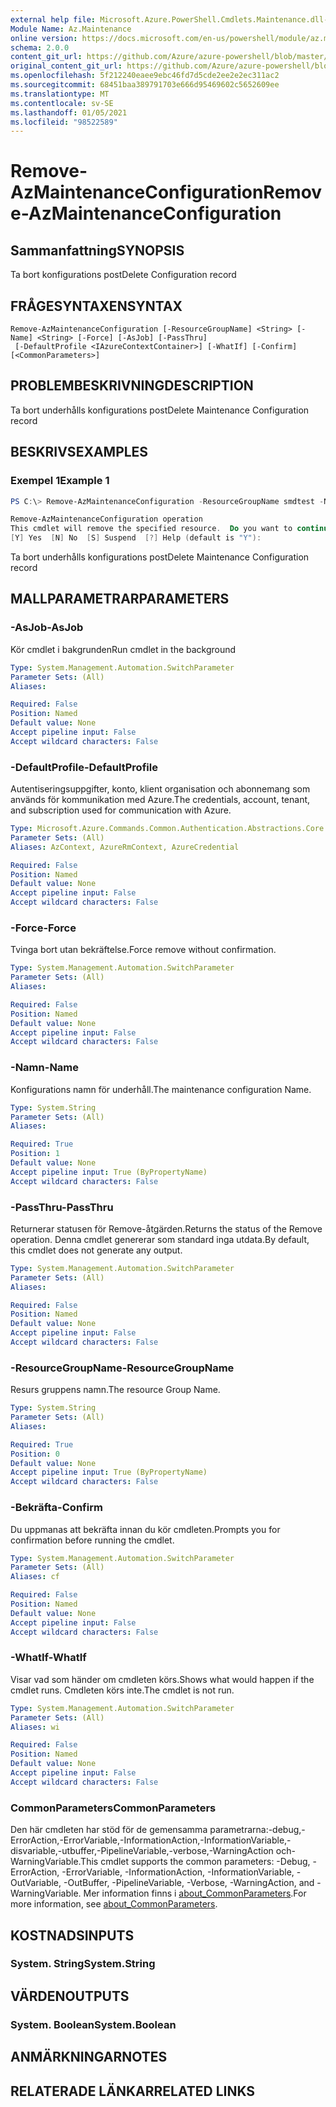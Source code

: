 ```yaml
---
external help file: Microsoft.Azure.PowerShell.Cmdlets.Maintenance.dll-Help.xml
Module Name: Az.Maintenance
online version: https://docs.microsoft.com/en-us/powershell/module/az.maintenance/remove-azmaintenanceconfiguration
schema: 2.0.0
content_git_url: https://github.com/Azure/azure-powershell/blob/master/src/Maintenance/Maintenance/help/Remove-AzMaintenanceConfiguration.md
original_content_git_url: https://github.com/Azure/azure-powershell/blob/master/src/Maintenance/Maintenance/help/Remove-AzMaintenanceConfiguration.md
ms.openlocfilehash: 5f212240eaee9ebc46fd7d5cde2ee2e2ec311ac2
ms.sourcegitcommit: 68451baa389791703e666d95469602c5652609ee
ms.translationtype: MT
ms.contentlocale: sv-SE
ms.lasthandoff: 01/05/2021
ms.locfileid: "98522589"
---
```

# <span data-ttu-id="3cfb6-101">Remove-AzMaintenanceConfiguration</span><span class="sxs-lookup"><span data-stu-id="3cfb6-101">Remove-AzMaintenanceConfiguration</span></span>

## <span data-ttu-id="3cfb6-102">Sammanfattning</span><span class="sxs-lookup"><span data-stu-id="3cfb6-102">SYNOPSIS</span></span>
<span data-ttu-id="3cfb6-103">Ta bort konfigurations post</span><span class="sxs-lookup"><span data-stu-id="3cfb6-103">Delete Configuration record</span></span>

## <span data-ttu-id="3cfb6-104">FRÅGESYNTAXEN</span><span class="sxs-lookup"><span data-stu-id="3cfb6-104">SYNTAX</span></span>

```
Remove-AzMaintenanceConfiguration [-ResourceGroupName] <String> [-Name] <String> [-Force] [-AsJob] [-PassThru]
 [-DefaultProfile <IAzureContextContainer>] [-WhatIf] [-Confirm] [<CommonParameters>]
```

## <span data-ttu-id="3cfb6-105">PROBLEMBESKRIVNING</span><span class="sxs-lookup"><span data-stu-id="3cfb6-105">DESCRIPTION</span></span>
<span data-ttu-id="3cfb6-106">Ta bort underhålls konfigurations post</span><span class="sxs-lookup"><span data-stu-id="3cfb6-106">Delete Maintenance Configuration record</span></span>

## <span data-ttu-id="3cfb6-107">BESKRIVS</span><span class="sxs-lookup"><span data-stu-id="3cfb6-107">EXAMPLES</span></span>

### <span data-ttu-id="3cfb6-108">Exempel 1</span><span class="sxs-lookup"><span data-stu-id="3cfb6-108">Example 1</span></span>
```powershell
PS C:\> Remove-AzMaintenanceConfiguration -ResourceGroupName smdtest -Name workervmscentralus

Remove-AzMaintenanceConfiguration operation
This cmdlet will remove the specified resource.  Do you want to continue?
[Y] Yes  [N] No  [S] Suspend  [?] Help (default is "Y"):
```

<span data-ttu-id="3cfb6-109">Ta bort underhålls konfigurations post</span><span class="sxs-lookup"><span data-stu-id="3cfb6-109">Delete Maintenance Configuration record</span></span>

## <span data-ttu-id="3cfb6-110">MALLPARAMETRAR</span><span class="sxs-lookup"><span data-stu-id="3cfb6-110">PARAMETERS</span></span>

### <span data-ttu-id="3cfb6-111">-AsJob</span><span class="sxs-lookup"><span data-stu-id="3cfb6-111">-AsJob</span></span>
<span data-ttu-id="3cfb6-112">Kör cmdlet i bakgrunden</span><span class="sxs-lookup"><span data-stu-id="3cfb6-112">Run cmdlet in the background</span></span>

```yaml
Type: System.Management.Automation.SwitchParameter
Parameter Sets: (All)
Aliases:

Required: False
Position: Named
Default value: None
Accept pipeline input: False
Accept wildcard characters: False
```

### <span data-ttu-id="3cfb6-113">-DefaultProfile</span><span class="sxs-lookup"><span data-stu-id="3cfb6-113">-DefaultProfile</span></span>
<span data-ttu-id="3cfb6-114">Autentiseringsuppgifter, konto, klient organisation och abonnemang som används för kommunikation med Azure.</span><span class="sxs-lookup"><span data-stu-id="3cfb6-114">The credentials, account, tenant, and subscription used for communication with Azure.</span></span>

```yaml
Type: Microsoft.Azure.Commands.Common.Authentication.Abstractions.Core.IAzureContextContainer
Parameter Sets: (All)
Aliases: AzContext, AzureRmContext, AzureCredential

Required: False
Position: Named
Default value: None
Accept pipeline input: False
Accept wildcard characters: False
```

### <span data-ttu-id="3cfb6-115">-Force</span><span class="sxs-lookup"><span data-stu-id="3cfb6-115">-Force</span></span>
<span data-ttu-id="3cfb6-116">Tvinga bort utan bekräftelse.</span><span class="sxs-lookup"><span data-stu-id="3cfb6-116">Force remove without confirmation.</span></span>

```yaml
Type: System.Management.Automation.SwitchParameter
Parameter Sets: (All)
Aliases:

Required: False
Position: Named
Default value: None
Accept pipeline input: False
Accept wildcard characters: False
```

### <span data-ttu-id="3cfb6-117">-Namn</span><span class="sxs-lookup"><span data-stu-id="3cfb6-117">-Name</span></span>
<span data-ttu-id="3cfb6-118">Konfigurations namn för underhåll.</span><span class="sxs-lookup"><span data-stu-id="3cfb6-118">The maintenance configuration Name.</span></span>

```yaml
Type: System.String
Parameter Sets: (All)
Aliases:

Required: True
Position: 1
Default value: None
Accept pipeline input: True (ByPropertyName)
Accept wildcard characters: False
```

### <span data-ttu-id="3cfb6-119">-PassThru</span><span class="sxs-lookup"><span data-stu-id="3cfb6-119">-PassThru</span></span>
<span data-ttu-id="3cfb6-120">Returnerar statusen för Remove-åtgärden.</span><span class="sxs-lookup"><span data-stu-id="3cfb6-120">Returns the status of the Remove operation.</span></span> <span data-ttu-id="3cfb6-121">Denna cmdlet genererar som standard inga utdata.</span><span class="sxs-lookup"><span data-stu-id="3cfb6-121">By default, this cmdlet does not generate any output.</span></span>

```yaml
Type: System.Management.Automation.SwitchParameter
Parameter Sets: (All)
Aliases:

Required: False
Position: Named
Default value: None
Accept pipeline input: False
Accept wildcard characters: False
```

### <span data-ttu-id="3cfb6-122">-ResourceGroupName</span><span class="sxs-lookup"><span data-stu-id="3cfb6-122">-ResourceGroupName</span></span>
<span data-ttu-id="3cfb6-123">Resurs gruppens namn.</span><span class="sxs-lookup"><span data-stu-id="3cfb6-123">The resource Group Name.</span></span>

```yaml
Type: System.String
Parameter Sets: (All)
Aliases:

Required: True
Position: 0
Default value: None
Accept pipeline input: True (ByPropertyName)
Accept wildcard characters: False
```

### <span data-ttu-id="3cfb6-124">-Bekräfta</span><span class="sxs-lookup"><span data-stu-id="3cfb6-124">-Confirm</span></span>
<span data-ttu-id="3cfb6-125">Du uppmanas att bekräfta innan du kör cmdleten.</span><span class="sxs-lookup"><span data-stu-id="3cfb6-125">Prompts you for confirmation before running the cmdlet.</span></span>

```yaml
Type: System.Management.Automation.SwitchParameter
Parameter Sets: (All)
Aliases: cf

Required: False
Position: Named
Default value: None
Accept pipeline input: False
Accept wildcard characters: False
```

### <span data-ttu-id="3cfb6-126">-WhatIf</span><span class="sxs-lookup"><span data-stu-id="3cfb6-126">-WhatIf</span></span>
<span data-ttu-id="3cfb6-127">Visar vad som händer om cmdleten körs.</span><span class="sxs-lookup"><span data-stu-id="3cfb6-127">Shows what would happen if the cmdlet runs.</span></span>
<span data-ttu-id="3cfb6-128">Cmdleten körs inte.</span><span class="sxs-lookup"><span data-stu-id="3cfb6-128">The cmdlet is not run.</span></span>

```yaml
Type: System.Management.Automation.SwitchParameter
Parameter Sets: (All)
Aliases: wi

Required: False
Position: Named
Default value: None
Accept pipeline input: False
Accept wildcard characters: False
```

### <span data-ttu-id="3cfb6-129">CommonParameters</span><span class="sxs-lookup"><span data-stu-id="3cfb6-129">CommonParameters</span></span>
<span data-ttu-id="3cfb6-130">Den här cmdleten har stöd för de gemensamma parametrarna:-debug,-ErrorAction,-ErrorVariable,-InformationAction,-InformationVariable,-disvariable,-utbuffer,-PipelineVariable,-verbose,-WarningAction och-WarningVariable.</span><span class="sxs-lookup"><span data-stu-id="3cfb6-130">This cmdlet supports the common parameters: -Debug, -ErrorAction, -ErrorVariable, -InformationAction, -InformationVariable, -OutVariable, -OutBuffer, -PipelineVariable, -Verbose, -WarningAction, and -WarningVariable.</span></span> <span data-ttu-id="3cfb6-131">Mer information finns i [about_CommonParameters](http://go.microsoft.com/fwlink/?LinkID=113216).</span><span class="sxs-lookup"><span data-stu-id="3cfb6-131">For more information, see [about_CommonParameters](http://go.microsoft.com/fwlink/?LinkID=113216).</span></span>

## <span data-ttu-id="3cfb6-132">KOSTNADS</span><span class="sxs-lookup"><span data-stu-id="3cfb6-132">INPUTS</span></span>

### <span data-ttu-id="3cfb6-133">System. String</span><span class="sxs-lookup"><span data-stu-id="3cfb6-133">System.String</span></span>

## <span data-ttu-id="3cfb6-134">VÄRDEN</span><span class="sxs-lookup"><span data-stu-id="3cfb6-134">OUTPUTS</span></span>

### <span data-ttu-id="3cfb6-135">System. Boolean</span><span class="sxs-lookup"><span data-stu-id="3cfb6-135">System.Boolean</span></span>

## <span data-ttu-id="3cfb6-136">ANMÄRKNINGAR</span><span class="sxs-lookup"><span data-stu-id="3cfb6-136">NOTES</span></span>

## <span data-ttu-id="3cfb6-137">RELATERADE LÄNKAR</span><span class="sxs-lookup"><span data-stu-id="3cfb6-137">RELATED LINKS</span></span>
